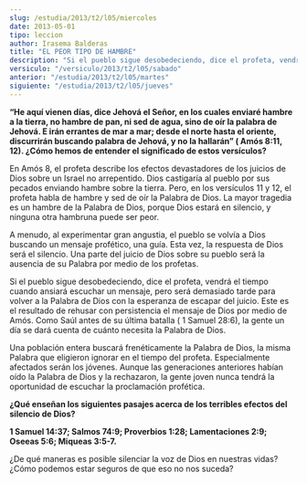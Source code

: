 ```yaml
---
slug: /estudia/2013/t2/l05/miercoles
date: 2013-05-01
tipo: leccion
author: Irasema Balderas
title: "EL PEOR TIPO DE HAMBRE"
description: "Si el pueblo sigue desobedeciendo, dice el profeta, vendrá el tiempo cuando  ansiará escuchar un mensaje, pero será demasiado tarde para volver a la Palabra  de Dios con la esperanza de escapar del juicio. Este es el resultado de rehusar  con persistencia el mensaje de Dios po..."
versiculo: "/versiculo/2013/t2/l05/sabado"
anterior: "/estudia/2013/t2/l05/martes"
siguiente: "/estudia/2013/t2/l05/jueves"
---
```


**“He aquí vienen días, dice Jehová el Señor, en los cuales enviaré hambre a la tierra, no hambre de pan, ni sed de agua, sino de oír la palabra de Jehová. E irán errantes de mar a mar; desde el norte hasta el oriente, discurrirán buscando palabra de Jehová, y no la hallarán” ( Amós 8:11, 12). ¿Cómo hemos de entender el significado de estos versículos?**

En Amós 8, el profeta describe los efectos devastadores de los juicios de Dios sobre un Israel no arrepentido. Dios castigaría al pueblo por sus pecados enviando hambre sobre la tierra. Pero, en los versículos 11 y 12, el profeta habla de hambre y sed de oír la Palabra de Dios. La mayor tragedia es un hambre de la Palabra de Dios, porque Dios estará en silencio, y ninguna otra hambruna puede ser peor.

A menudo, al experimentar gran angustia, el pueblo se volvía a Dios buscando un mensaje profético, una guía. Esta vez, la respuesta de Dios será el silencio. Una parte del juicio de Dios sobre su pueblo será la ausencia de su Palabra por medio de los profetas.

Si el pueblo sigue desobedeciendo, dice el profeta, vendrá el tiempo cuando ansiará escuchar un mensaje, pero será demasiado tarde para volver a la Palabra de Dios con la esperanza de escapar del juicio. Este es el resultado de rehusar con persistencia el mensaje de Dios por medio de Amós. Como Saúl antes de su última batalla ( 1 Samuel 28:6), la gente un día se dará cuenta de cuánto necesita la Palabra de Dios.

Una población entera buscará frenéticamente la Palabra de Dios, la misma Palabra que eligieron ignorar en el tiempo del profeta. Especialmente afectados serán los jóvenes. Aunque las generaciones anteriores habían oído la Palabra de Dios y la rechazaron, la gente joven nunca tendrá la oportunidad de escuchar la proclamación profética.

**¿Qué enseñan los siguientes pasajes acerca de los terribles efectos del silencio de Dios?**

**1 Samuel 14:37; Salmos 74:9; Proverbios 1:28; Lamentaciones 2:9; Oseeas 5:6; Miqueas 3:5-7.**

¿De qué maneras es posible silenciar la voz de Dios en nuestras vidas? ¿Cómo podemos estar seguros de que eso no nos suceda?
